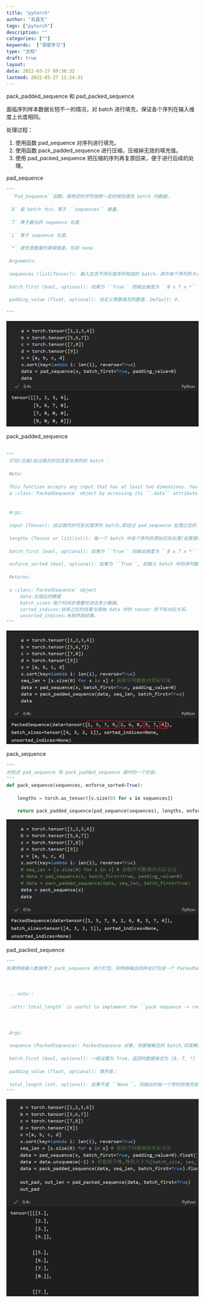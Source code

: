 ```yaml
---
title: "pytorch"
author: "石昌文"
tags: ["pytorch"]
description: ""
categories: [""]
keywords:  ["深度学习"]
type: "文档"
draft: true
layout: 
data: 2022-03-27 09:36:32
lastmod: 2022-03-27 11:24:31
---
```


pack_padded_sequence 和 pad_packed_sequence

面临序列样本数据长短不一的情况，对 batch 进行填充，保证各个序列在输入维度上长度相同。

处理过程：
1. 使用函数 pad_sequence 对序列进行填充。
2. 使用函数 pack_padded_sequence 进行压缩，压缩掉无效的填充值。
3. 使用 pad_packed_sequence 把压缩的序列再复原回来，便于进行后续的处理。

pad_sequence

```python
"""
 ``Pad_Sequence``函数，用特定的字符按照一定的规则填充 batch 内数据。

 `B` 是 batch 大小，等于 ``sequences`` 数量.

 `T` 等于最长的 sequence 长度.

 `L` 等于 sequence 长度.

 `*` 是任意数量的尾缀维度，包括 none.

 Arguments:

 sequences (list[Tensor]): 输入包含不同长度序列构成的 batch，其中每个序列的大小为``L x * ``，`L` 为单个序列的长度，`*` 为序列中每个时间步特征的维度.

 batch_first (bool, optional): 如果为 ``True`` 则输出维度为 ``B x T x *`` , 否则输出维度为 ``T x B x *``.

 padding_value (float, optional): 自定义需要填充的数值. Default: 0.

"""
```

![](pytorch.assets/image-20220327104101.png)

pack_padded_sequence

```python

"""
 打包(压缩)经过填充的包含变长序列的 batch .

 Note:

 This function accepts any input that has at least two dimensions. You can apply it to pack the labels, and use the output of the RNN with them to compute the loss directly. A Tensor can be retrieved from
 a :class:`PackedSequence` object by accessing its ``.data`` attribute.


 Args:

 input (Tensor): 经过填充的可变长度序列 batch,即经过 pad_sequence 处理之后的 batch .

 lengths (Tensor or list(int)): 每一个 batch 中各个序列的原始实际长度(如果提供的tensor型数据，必须在CPU上).

 batch_first (bool, optional): 如果为 ``True`` 则输出维度为 ``B x T x *`` , 否则输出维度为 ``T x B x *``.

 enforce_sorted (bool, optional): 如果为 ``True``, 则输入 batch 中的序列数据应该是按长度降序排序的. 如果为 ``False``, 则输入没有要求,其在函数内部进行排序. Default: ``True``.

 Returns:

 a :class:`PackedSequence` object
	 data:压缩后的数据
	 batch_sizes:每个时间步需要吃进去多少数据。
	 sorted_indices:排序之后的结果与原始 data 中的 tensor 的下标对应关系。
	 unsorted_indices:未排序前结果。
"""
```

![](pytorch.assets/image-20220327104855.png)

pack_sequence

```python
"""
对前述 pad_sequence 和 pack_padded_sequence 操作的一个封装。
"""
def pack_sequence(sequences, enforce_sorted=True):

	lengths = torch.as_tensor([v.size(0) for v in sequences])

	return pack_padded_sequence(pad_sequence(sequences), lengths, enforce_sorted=enforce_sorted)
```

![](pytorch.assets/image-20220327110031.png)

pad_packed_sequence

```python
"""
如果网络输入数据用了 pack_sequence 进行打包，则网络输出同样会打包成一个 PackedSequence 对象,因此有时需要将其解压,方便后续的计算.



 .. note::

 :attr:`total_length` is useful to implement the ``pack sequence -> recurrent network -> unpack sequence`` pattern in a :class:`~torch.nn.Module` wrapped in :class:`~torch.nn.DataParallel`. See :ref:`this FAQ section <pack-rnn-unpack-with-data-parallelism>` for details.

  

 Args:

 sequence (PackedSequence): PackedSequence 对象，将要被解压的 batch,将其解压到 paded 状态,与函数 pad_sequence 的结果对应；

 batch_first (bool, optional): 一般设置为 True，返回的数据格式为 [B, T, *] ；

 padding_value (float, optional): 填充值；

 total_length (int, optional): 如果不是 ``None``, 则输出的每一个序列将填充到 `total_length` 长度. 但如果 `total_length`的大小小于 `T` 则出错:class:`ValueError`  .
"""


```

![](pytorch.assets/image-20220327111529.png)
